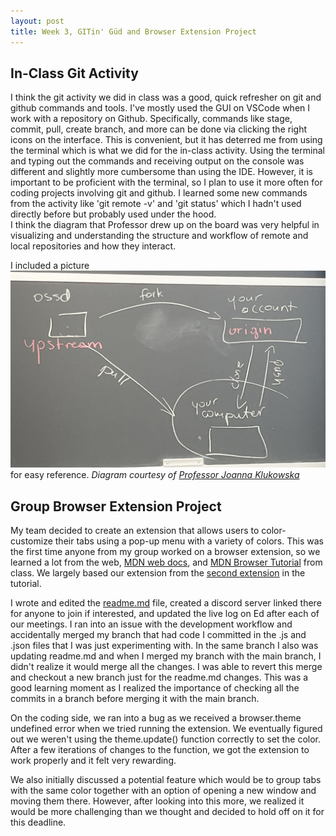 ```yaml
---
layout: post
title: Week 3, GITin' Güd and Browser Extension Project
---
```

## In-Class Git Activity 

I think the git activity we did in class was a good, quick refresher on git and github commands and tools. I've mostly used the GUI on VSCode when I work with a repository on Github. Specifically, commands like stage, commit, pull, create branch, and more can be done via clicking the right icons on the interface. This is convenient, but it has deterred me from using the terminal which is what we did for the in-class activity. Using the terminal and typing out the commands and receiving output on the console was different and slightly more cumbersome than using the IDE. However, it is important to be proficient with the terminal, so I plan to use it more often for coding projects involving git and github. 
I learned some new commands from the activity like 'git remote -v' and 'git status' which I hadn't used directly before but probably used under the hood.  
I think the diagram that Professor drew up on the board was very helpful in visualizing and understanding the structure and workflow of remote and local repositories and how they interact. 

I included a picture ![here](images/git_diagram.png) for easy reference.
*Diagram courtesy of [Professor Joanna Klukowska](https://github.com/joannakl)*

## Group Browser Extension Project 

My team decided to create an extension that allows users to color-customize their tabs using a pop-up menu with a variety of colors. 
This was the first time anyone from my group worked on a browser extension, so we learned a lot from the web, [MDN web docs](https://developer.mozilla.org/en-US/), and [MDN Browser Tutorial](https://developer.mozilla.org/en-US/docs/Mozilla/Add-ons/WebExtensions) from class. We largely based our extension from the [second extension](https://developer.mozilla.org/en-US/docs/Mozilla/Add-ons/WebExtensions/Your_second_WebExtension) in the tutorial. 

I wrote and edited the [readme.md](https://github.com/ossd-s23/TabColor/blob/main/README.md) file, created a discord server linked there for anyone to join if interested, and updated the live log on Ed after each of our meetings. 
I ran into an issue with the development workflow and accidentally merged my branch that had code I committed in the .js and .json files that I was just experimenting with. In the same branch I also was updating readme.md and when I merged my branch with the main branch, I didn't realize it would merge all the changes. I was able to revert this merge and checkout a new branch just for the readme.md changes. This was a good learning moment as I realized the importance of checking all the commits in a branch before merging it with the main branch.

On the coding side, we ran into a bug as we received a browser.theme undefined error when we tried running the extension. We eventually figured out we weren't using the theme.update() function correctly to set the color. After a few iterations of changes to the function, we got the extension to work properly and it felt very rewarding. 

We also initially discussed a potential feature which would be to group tabs with the same color together with an option of opening a new window and moving them there. However, after looking into this more, we realized it would be more challenging than we thought and decided to hold off on it for this deadline. 

